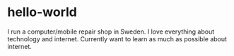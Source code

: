 # hello-world
I run a computer/mobile repair shop in Sweden. I love everything about technology and internet. Currently want to learn as much as possible about internet.
